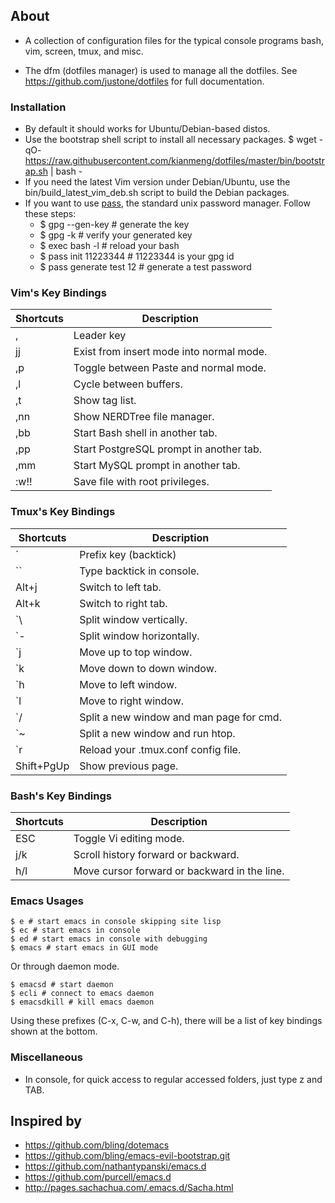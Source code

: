 ## About
* A collection of configuration files for the typical console programs bash,
  vim, screen, tmux, and misc.

* The dfm (dotfiles manager) is used to manage all the dotfiles.  See
  https://github.com/justone/dotfiles for full documentation.

### Installation
* By default it should works for Ubuntu/Debian-based distos.
* Use the bootstrap shell script to install all necessary packages.
$ wget -qO- https://raw.githubusercontent.com/kianmeng/dotfiles/master/bin/bootstrap.sh | bash -
* If you need the latest Vim version under Debian/Ubuntu, use the
  bin/build_latest_vim_deb.sh script to build the Debian packages.
* If you want to use [pass](http://passwordstore.org), the standard unix
  password manager. Follow these steps:
  * $ gpg --gen-key # generate the key
  * $ gpg -k        # verify your generated key
  * $ exec bash -l  # reload your bash
  * $ pass init 11223344 # 11223344 is your gpg id
  * $ pass generate test 12 # generate a test password

### Vim's Key Bindings
| Shortcuts | Description                              |
|-----------|------------------------------------------|
| ,         | Leader key                               |
| jj        | Exist from insert mode into normal mode. |
| ,p        | Toggle between Paste and normal mode.    |
| ,l        | Cycle between buffers.                   |
| ,t        | Show tag list.                           |
| ,nn       | Show NERDTree file manager.              |
| ,bb       | Start Bash shell in another tab.         |
| ,pp       | Start PostgreSQL prompt in another tab.  |
| ,mm       | Start MySQL prompt in another tab.       |
| :w!!      | Save file with root privileges.          |

### Tmux's Key Bindings
| Shortcuts  | Description                              |
|------------|------------------------------------------|
| `          | Prefix key (backtick)                    |
| ``         | Type backtick in console.                |
| Alt+j      | Switch to left tab.                      |
| Alt+k      | Switch to right tab.                     |
| `\         | Split window vertically.                 |
| `-         | Split window horizontally.               |
| `j         | Move up to top window.                   |
| `k         | Move down to down window.                |
| `h         | Move to left window.                     |
| `l         | Move to right window.                    |
| `/         | Split a new window and man page for cmd. |
| `~         | Split a new window and run htop.         |
| `r         | Reload your .tmux.conf config file.      |
| Shift+PgUp | Show previous page.                      |

### Bash's Key Bindings
| Shortcuts  | Description                                       |
|------------|---------------------------------------------------|
| ESC        | Toggle Vi editing mode.                           |
| j/k        | Scroll history forward or backward.               |
| h/l        | Move cursor forward or backward in the line.      |

### Emacs Usages
```
$ e # start emacs in console skipping site lisp
$ ec # start emacs in console
$ ed # start emacs in console with debugging
$ emacs # start emacs in GUI mode
```

Or through daemon mode.
```
$ emacsd # start daemon
$ ecli # connect to emacs daemon
$ emacsdkill # kill emacs daemon
```

Using these prefixes (C-x, C-w, and C-h), there will be a list of key bindings
shown at the bottom.

### Miscellaneous
* In console, for quick access to regular accessed folders, just type z and
  TAB.

## Inspired by

- https://github.com/bling/dotemacs
- https://github.com/bling/emacs-evil-bootstrap.git
- https://github.com/nathantypanski/emacs.d
- https://github.com/purcell/emacs.d
- http://pages.sachachua.com/.emacs.d/Sacha.html
